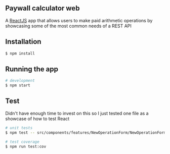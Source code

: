 ## Paywall calculator web

A [ReactJS](https://github.com/facebook/react) app that allows users to make paid arithmetic operations by showcasing some of the most common needs of a REST API

## Installation

```bash
$ npm install
```

## Running the app

```bash
# development
$ npm start

```

## Test

Didn't have enough time to invest on this so I just tested one file as a showcase of how to test React

```bash
# unit tests
$ npm test -- src/components/features/NewOperationForm/NewOperationForm.spec.tsx

# test coverage
$ npm run test:cov
```
